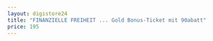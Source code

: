 ```yaml
---
layout: digistore24
title: "FINANZIELLE FREIHEIT ... Gold Bonus-Ticket mit 90abatt"
price: 195
---
```

